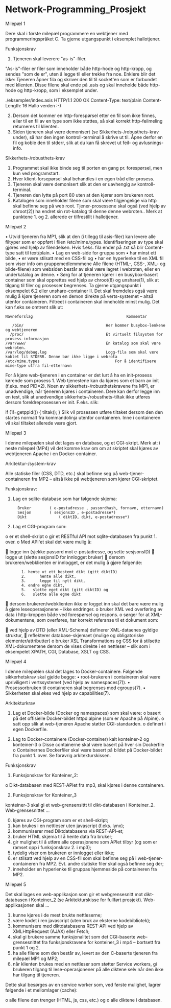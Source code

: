 # Network-Programming_Prosjekt


Milepæl 1 

Dere skal i første milepæl programmere en webtjener med programmeringspråket C. Ta gjerne utgangspunkt i eksemplet hallotjener. 

Funksjonskrav 

1.	Tjeneren skal leverere "as-is"-filer. 

"As-is"-filer er filer som inneholder både http-hode og http-kropp, og sendes "som de er", uten å legge til eller trekke fra noe. Enklere blir det ikke: Tjeneren åpner fila og skriver den til til socket'en som er forbundet med klienten. 
Disse filene skal ende på .asis og skal inneholde både http-hode og http-kropp, som i eksemplet under. 

./eksempler/index.asis 
HTTP/1.1 200 OK
Content-Type: text/plain
Content-Length: 16
Hallo verden :-)

2.	Dersom det kommer en http-forespørsel etter en fil som ikke finnes, eller til en fil av en type som ikke støttes, så skal korrekt http-feilmeling returneres til klienten.
3.	Siden tjeneren skal være demonisert (se Sikkerhets-/robusthets-krav under), så har den ingen kontroll-terminal å skrive ut til. 
Åpne derfor en fil og koble den til stderr, slik at du kan få skrevet ut feil- og avlusnings-info. 

Sikkerhets-/robusthets-krav

1.	Programmet skal ikke binde seg til porten en gang pr. forespørsel, men kun ved programstart.
2.	Hver klient-forsepørsel skal behandles i en egen tråd eller prosess.
3.	Tjeneren skal være demonisert slik at den er uavhengig av kontroll-terminal.
4.	Tjeneren den lytte på port 80 uten at den kjører som brukeren root.
5.	Katalogen som inneholder filene som skal være tilgjengelige via http skal befinne seg på web root. Tjener-prosessene skal også (ved hjelp av chroot(2)) ha endret sin rot-katalog til denne denne webroten..
Merk at punktene 1. og 2. allerede er tilfrestillt i hallotjener. 



Milepæl 2 

•  Utvid tjeneren fra MP1, slik at den (i tillegg til asis-filer) kan levere alle filtyper som er oppført i flien /etc/mime.types. 
Identifiseringen av type skal gjøres ved hjelp av filendelsen. Hvis f.eks. fila ender på .txt så blir Content-type satt til text/plain. 
•  Lag en web-side for gruppa som 
•	har minst ett bilde,
•	er være stilsatt med en CSS-fil og
•	har en hyperlenke til en XML fil som viser info om gruppemedlemmmene
Alle filene (HTML-, CSS-, XML- og bilde-filene) som websiden består av skal være lagret i webroten, eller en underkatalog av denne. 
•  Sørg for at tjeneren kjører i en busybox-basert container som skal opprettes ved hjelp av chroot(8) og unshare(1), slik at tilgang til filer og prosesser begrenses. Ta gjerne utgangspunkt i eksempelet 6.2 eller unshare-container II. Det skal fremdeles også være mulig å kjøre tjeneren som en demon direkte på verts-systemet – altså utenfor containeren. 
Filtreet i containeren skal inneholde minst mulig. Det kan f.eks se omtrent slik ut: 


    Navneforslag	                                     Kommentar

       /bin/	                                Her kommer busybox-lenkene og webtjeneren
      /proc/	                                Et virtuelt filsystem for prosess-informasjon
    /var/www/	                                En katalog som skal være webroten.
    /var/log/debug.log	                        Logg-fila som skal være koblet til STDERR. Denne bør ikke ligge i webrota
    /etc/mime.types	                                For å identifisere mime-type utfra fil-etternavn


For å kjøre web-tjeneren i en container er det lurt å ha en init-prosess kørende som prosess 1. Web tjenestene kan da kjøres som et barn av init (f.eks. med PID=2). 
Noen av sikkerhets-/robusthetskravene fra MP1, er unødvendige, når tjeneren kjøres i containeren. Dere kan derfor legge inn en test, slik at unødvendige sikkerhets-/robusthets-tiltak ikke utføres dersom foreldreprosessen er init. F.eks. slik: 

if (1!=getppid()) {
  tiltak(); 
}
Slik vil prosessen utføre tiltaket dersom den den startes normalt fra kommandolinja utenfor containeren. Inne i containeren vil skal tiltaket allerede være gjort. 


Milepæl 3 


I denne milepælen skal det lages en database, og et CGI-skript. Merk at: i neste milepæl (MP4) vil det komme krav om om at skriptet skal kjøres av webtjeneren Apache i en Docker-container. 

Arkitektur-/system-krav

Alle statiske filer (CSS, DTD, etc.) skal befinne seg på web-tjener-containeren fra MP2 – altså ikke på webtjeneren som kjører CGI-skriptet. 

Funksjonskrav:

1.	Lag en sqlite-database som har følgende skjema: 

          Bruker	    ( e-postadresse , passordhash, fornavn, etternavn)
          Sesjon	    ( sesjonsID , e-postadresse*)
          Dikt	            ( diktID, dikt, e-postadresse*)
          
          
2.	Lag et CGI-program som: 

o	er et shell-skript
o	gir et RESTful API mot sqlite-databasen fra punkt 1. over.
o	Med API'et skal det være mulig å: 

	logge inn (sjekke passord mot e-postadresse, og sette sesjsonsID)
	logge ut (slette sesjonsID for innlogget bruker)
	dersom brukeren/webklienten er innlogget, er det mulig å gjøre følgende: 

           1. hente ut ett bestemt dikt (gitt diktID)
           2.      hente alle dikt,
           3.      legge til nytt dikt,
           4. endre egne dikt,
           5. 	slette eget dikt (gitt diktID) og
           6.   slette alle egne dikt

	dersom brukeren/webklienten ikke er logget inn skal det bare være mulig å gjøre leseoperasjonene – ikke endringer.
o	bruker XML ved overføring av data i http-kroppen både ved forespørsel og respons.
o	sørger for at XML-dokumentene, som overføres, har korrekt referanse til et dokument som: 

	ved hjelp av DTD (eller XML-Schema) definerer XML-dataenes gyldige struktur,
	reflekterer database-skjemaet (mulige og obligatoriske elementer/attributter)
o	bruker XSL Transformations og CSS for å stilsette XML-dokumentene dersom de vises direkte i en nettleser – slik som i eksempelet XPATH, CGI, Database, XSLT og CSS.


Milepæl 4 

I denne milepælen skal det lages to Docker-containere. Følgende sikkerhetskrav skal gjelde begge: 
•	root-brukeren i containeren skal være upriviligert i vertssystemet (ved hjelp av namespaces(7)).
•	Prosessorbruken til containeren skal begrenses med cgroups(7).
•	Sikkerheten skal økes ved hjelp av capabilities(7).

Arkitekturkrav

1.	Lag et Docker-bilde (Docker og namespaces) som skal være: 
o	basert på det offisielle Docker-bildet httpd:alpine (som er Apache på Alpine).
o	satt opp slik at web-tjeneren Apache støtter CGI-standarden.
o	definert i egen Dockerfile.

2.	Lag to Docker-containere (Docker-container) kalt konteiner-2 og konteiner-3 
o	Disse containerne skal være basert på hver sin Dockerfile
o	Containernes Dockerfiler skal være basert på bildet på Docker-bildet fra punkt 1. over. Se forøvrig arkitekturskissen. 

Funksjonskrav

1.	Funksjonskrav for Konteiner_2: 

o	Dikt-databasen med REST-APIet fra mp3, skal kjøres i denne containeren.

2.	Funksjonskrav for Konteiner_3 

konteiner-3 skal gi et web-grensensittt til dikt-databasen i Konteiner_2. Web-grensesnittet …

0.	kjøres av CGI-program som er et shell-skript;
1.	kan brukes i en nettleser uten javascript (f.eks. lynx);
2.	kommuniserer med Diktdatabasens via REST-API-et;
3.	bruker HTML skjema til å hente data fra bruker;
4.	gir mulighet til å utføre alle operasjonene som APIet tilbyr (og som er ramset opp i funksjonskrav 2. i mp3);
5.	tydelig viser om brukeren er innlogget eller ikke;
6.	er stilsatt ved hjelp av en CSS-fil som skal befinne seg på i web-tjener-containeren fra MP2. Evt. andre statiske filer skal også befinne seg der;
7.	inneholder en hyperlenke til gruppas hjemmeside på containeren fra MP2.


Milepæl 5 

Det skal lages en web-applikasjon som gir et webgrensesnitt mot dikt-databasen i Konteiner_2 (se Arkitekturskisse for fullført prosjekt). Web-applikasjonen skal … 

1.	kunne kjøres i de mest brukte nettleserne;
2.	være kodet i ren javascript (uten bruk av eksterne kodebibliotek);
3.	kommunisere med diktdatabasens REST-API ved hjelp av XMLHttpRequest (AJAX) eller Fetch;
4.	skal gi brukere samme funksjonalitet som det CGI-baserte web-grensesnittet fra funksjonskravene for konteiner_3 i mp4 – bortsett fra punkt 1 og 2. 
5.	ha alle filene som den består av, levert av den C-baserte tjeneren fra milepæl MP1 og MP2;
6.	når klienten brukes med en nettleser som støtter Service workers, gi brukeren tilgang til lese-operasjonener på alle diktene selv når den ikke har tilgang til tjeneren. 

Dette skal besørges av en service worker som, ved første mulighet, lagrer følgende i et mellomlager (cache): 

o	alle filene den trenger (HTML, js, css, etc.) og
o	alle diktene i databasen.




